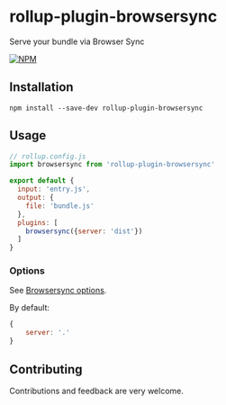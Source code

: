 # rollup-plugin-browsersync
Serve your bundle via Browser Sync

<a href="https://npmjs.org/package/rollup-plugin-browsersync">
  <img src="https://img.shields.io/npm/v/rollup-plugin-browsersync.svg?style=flat-squar" alt="NPM" />
</a>

## Installation
```
npm install --save-dev rollup-plugin-browsersync
```

## Usage
```js
// rollup.config.js
import browsersync from 'rollup-plugin-browsersync'

export default {
  input: 'entry.js',
  output: {
    file: 'bundle.js'
  },
  plugins: [
    browsersync({server: 'dist'})
  ]
}
```

### Options

See [Browsersync options](https://browsersync.io/docs/options).

By default:
```js
{
    server: '.'
}
```

## Contributing

Contributions and feedback are very welcome.
